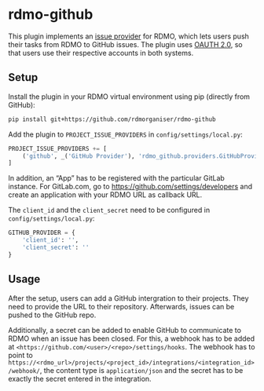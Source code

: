 rdmo-github
===========

This plugin implements an [issue provider](https://rdmo.readthedocs.io/en/latest/plugins/index.html#issue-providers) for RDMO, which lets users push their tasks from RDMO to GitHub issues. The plugin uses [OAUTH 2.0](https://oauth.net/2/), so that users use their respective accounts in both systems.


Setup
-----

Install the plugin in your RDMO virtual environment using pip (directly from GitHub):

```bash
pip install git+https://github.com/rdmorganiser/rdmo-github
```

Add the plugin to `PROJECT_ISSUE_PROVIDERS` in `config/settings/local.py`:

```python
PROJECT_ISSUE_PROVIDERS += [
    ('github', _('GitHub Provider'), 'rdmo_github.providers.GitHubProvider'),
]
```

In addition, an “App” has to be registered with the particular GitLab instance. For GitLab.com, go to https://github.com/settings/developers and create an application with your RDMO URL as callback URL.

The `client_id` and the `client_secret` need to be configured in `config/settings/local.py`:

```python
GITHUB_PROVIDER = {
    'client_id': '',
    'client_secret': ''
}
```


Usage
-----

After the setup, users can add a GitHub intergration to their projects. They need to provide the URL to their repository.  Afterwards, issues can be pushed to the GitHub repo.

Additionally, a secret can be added to enable GitHub to communicate to RDMO when an issue has been closed. For this, a webhook has to be added at `<https://github.com/<user>/<repo>/settings/hooks`. The webhook has to point to `https://<rdmo_url>/projects/<project_id>/integrations/<integration_id>/webhook/`, the content type is `application/json` and the secret has to be exactly the secret entered in the integration.
